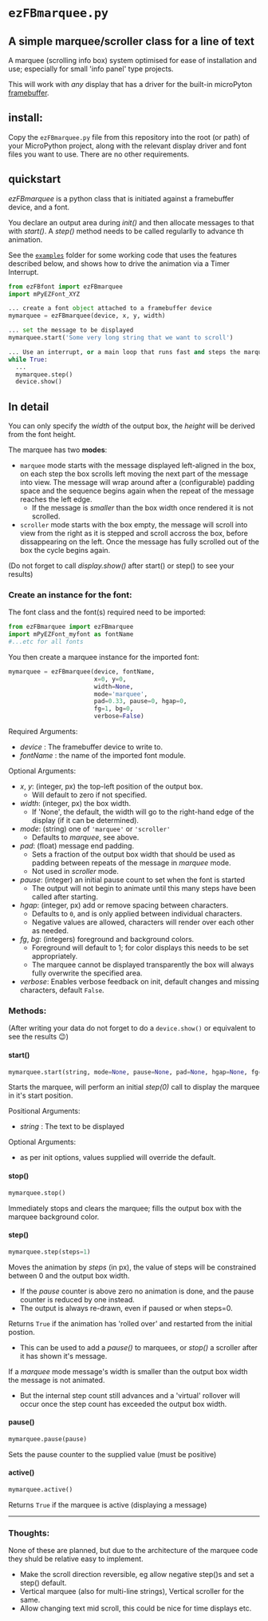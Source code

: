 # `ezFBmarquee.py`
## A simple marquee/scroller class for a line of text

A marquee (scrolling info box) system optimised for ease of installation and use; especially for small 'info panel' type projects.

This will work with *any* display that has a driver for the built-in microPyton [framebuffer](https://docs.micropython.org/en/latest/library/framebuf.html).

## install:
Copy the `ezFBmarquee.py` file from this repository into the root (or path) of your MicroPython project, along with the relevant display driver and font files you want to use. There are no other requirements.

## quickstart
*ezFBmarquee* is a python class that is initiated against a framebuffer device, and a font. 

You declare an output area during *init()* and then allocate messages to that with *start()*. A *step()* method needs to be called regularlly to advance th animation.

See the [`examples`](examples) folder for some working code that uses the features described below, and shows how to drive the animation via a Timer Interrupt.

```python
from ezFBfont import ezFBmarquee
import mPyEZFont_XYZ

... create a font object attached to a framebuffer device
mymarquee = ezFBmarquee(device, x, y, width)

... set the message to be displayed
mymarquee.start('Some very long string that we want to scroll')

... Use an interrupt, or a main loop that runs fast and steps the marquee before displaying
while True:
  ...
  mymarquee.step()
  device.show()
```

## In detail

You can only specify the *width* of the output box, the *height* will be derived from the font height.

The marquee has two **modes**:
* `marquee` mode starts with the message displayed left-aligned in the box, on each step the box scrolls left moving the next part of the message into view. The message will wrap around after a (configurable) padding space and the sequence begins again when the repeat of the message reaches the left edge.
  * If the message is *smaller* than the box width once rendered it is not scrolled.
* `scroller` mode starts with the box empty, the message will scroll into view from the right as it is stepped and scroll accross the box, before dissappearing on the left. Once the message has fully scrolled out of the box the cycle begins again.

(Do not forget to call *display.show()* after start() or step() to see your results)

### Create an instance for the font:

The font class and the font(s) required need to be imported:
```python
from ezFBmarquee import ezFBmarquee
import mPyEZFont_myfont as fontName
#...etc for all fonts
```

You then create a marquee instance for the imported font:
```python
mymarquee = ezFBmarquee(device, fontName,
                        x=0, y=0,
                        width=None,
                        mode='marquee',
                        pad=0.33, pause=0, hgap=0,
                        fg=1, bg=0,
                        verbose=False)
```
Required Arguments:
* *device* : The framebuffer device to write to.
* *fontName* : the name of the imported font module.

Optional Arguments:
* *x*, *y*: (integer, px) the top-left position of the output box.
  * Will default to zero if not specified.
* *width*: (integer, px) the box width.
  * If 'None', the default, the width will go to the right-hand edge of the display (if it can be determined).
* *mode*: (string) one of `'marquee'` or `'scroller'`
  * Defaults to *marquee*, see above.
* *pad*: (float) message end padding.
  * Sets a fraction of the output box width that should be used as padding between repeats of the message in *marquee* mode.
  * Not used in *scroller* mode.
* *pause*: (integer) an initial pause count to set when the font is started
  * The output will not begin to animate until this many steps have been called after starting.
* *hgap*: (integer, px) add or remove spacing between characters.
  * Defaults to `0`, and is only applied between individual characters.
  * Negative values are allowed, characters will render over each other as needed.
* *fg*, *bg*: (integers) foreground and background colors.
  * Foreground will default to 1; for color displays this needs to be set appropriately.
  * The marquee cannot be displayed transparently the box will always fully overwrite the specified area.
* *verbose*: Enables verbose feedback on init, default changes and missing characters, default `False`.

### Methods:

(After writing your data do not forget to do a `device.show()` or equivalent to see the results :wink:)

#### start()
```python
mymarquee.start(string, mode=None, pause=None, pad=None, hgap=None, fg=None, bg=None)
```
Starts the marquee, will perform an initial *step(0)* call to display the marquee in it's start position.

Positional Arguments:
* *string* : The text to be displayed

Optional Arguments:
* as per init options, values supplied will override the default.

#### stop()
```python
mymarquee.stop()
```
Immediately stops and clears the marquee; fills the output box with the marquee background color.

#### step()
```python
mymarquee.step(steps=1)
```
Moves the animation by *steps* (in px), the value of steps will be constrained between 0 and the output box width.
* If the *pause* counter is above zero no animation is done, and the pause counter is reduced by one instead.
* The output is always re-drawn, even if paused or when steps=0.

Returns `True` if the animation has 'rolled over' and restarted from the initial postion.
* This can be used to add a *pause()* to marquees, or *stop()* a scroller after it has shown it's message.

If a *marquee* mode message's width is smaller than the output box width the message is not animated.
* But the internal step count still advances and a 'virtual' rollover will occur once the step count has exceeded the output box width.

#### pause()
```python
mymarquee.pause(pause)
```
Sets the pause counter to the supplied value (must be positive)

#### active()
```python
mymarquee.active()
```
Returns `True` if the marquee is active (displaying a message)

-----------------------
### Thoughts:
None of these are planned, but due to the architecture of the marquee code they shuld be relative easy to implement.
* Make the scroll direction reversible, eg allow negative step()s and set a step() default.
* Vertical marquee (also for multi-line strings), Vertical scroller for the same.
* Allow changing text mid scroll, this could be nice for time displays etc. 
